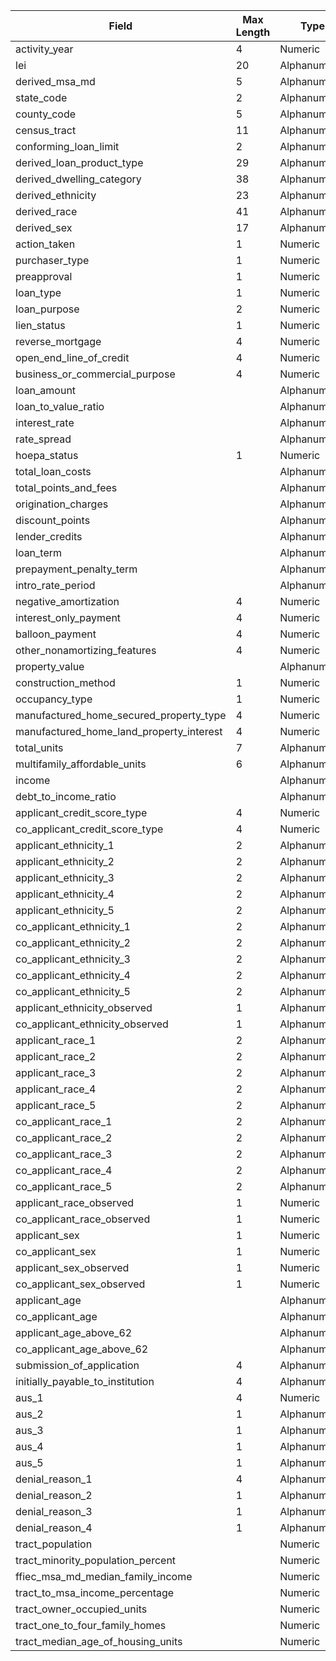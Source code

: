 |Field|Max Length|Type|
|-----|----------|----|
activity_year|4|Numeric
lei|20|Alphanumeric
derived_msa_md|5|Alphanumeric
state_code|2|Alphanumeric
county_code|5|Alphanumeric
census_tract|11|Alphanumeric
conforming_loan_limit|2|Alphanumeric
derived_loan_product_type|29|Alphanumeric
derived_dwelling_category|38|Alphanumeric
derived_ethnicity|23|Alphanumeric
derived_race|41|Alphanumeric
derived_sex|17|Alphanumeric
action_taken|1|Numeric
purchaser_type|1|Numeric
preapproval|1|Numeric
loan_type|1|Numeric
loan_purpose|2|Numeric
lien_status|1|Numeric
reverse_mortgage|4|Numeric
open_end_line_of_credit|4|Numeric
business_or_commercial_purpose|4|Numeric
loan_amount||Alphanumeric
loan_to_value_ratio||Alphanumeric
interest_rate||Alphanumeric
rate_spread||Alphanumeric
hoepa_status|1|Numeric
total_loan_costs||Alphanumeric
total_points_and_fees||Alphanumeric
origination_charges||Alphanumeric
discount_points||Alphanumeric
lender_credits||Alphanumeric
loan_term||Alphanumeric
prepayment_penalty_term||Alphanumeric
intro_rate_period||Alphanumeric
negative_amortization|4|Numeric
interest_only_payment|4|Numeric
balloon_payment|4|Numeric
other_nonamortizing_features|4|Numeric
property_value||Alphanumeric
construction_method|1|Numeric
occupancy_type|1|Numeric
manufactured_home_secured_property_type|4|Numeric
manufactured_home_land_property_interest|4|Numeric
total_units|7|Alphanumeric
multifamily_affordable_units|6|Alphanumeric
income||Alphanumeric
debt_to_income_ratio||Alphanumeric
applicant_credit_score_type|4|Numeric
co_applicant_credit_score_type|4|Numeric
applicant_ethnicity_1|2|Alphanumeric
applicant_ethnicity_2|2|Alphanumeric
applicant_ethnicity_3|2|Alphanumeric
applicant_ethnicity_4|2|Alphanumeric
applicant_ethnicity_5|2|Alphanumeric
co_applicant_ethnicity_1|2|Alphanumeric
co_applicant_ethnicity_2|2|Alphanumeric
co_applicant_ethnicity_3|2|Alphanumeric
co_applicant_ethnicity_4|2|Alphanumeric
co_applicant_ethnicity_5|2|Alphanumeric
applicant_ethnicity_observed|1|Alphanumeric
co_applicant_ethnicity_observed|1|Alphanumeric
applicant_race_1|2|Alphanumeric
applicant_race_2|2|Alphanumeric
applicant_race_3|2|Alphanumeric
applicant_race_4|2|Alphanumeric
applicant_race_5|2|Alphanumeric
co_applicant_race_1|2|Alphanumeric
co_applicant_race_2|2|Alphanumeric
co_applicant_race_3|2|Alphanumeric
co_applicant_race_4|2|Alphanumeric
co_applicant_race_5|2|Alphanumeric
applicant_race_observed|1|Numeric
co_applicant_race_observed|1|Numeric
applicant_sex|1|Numeric
co_applicant_sex|1|Numeric
applicant_sex_observed|1|Numeric
co_applicant_sex_observed|1|Numeric
applicant_age||Alphanumeric
co_applicant_age||Alphanumeric
applicant_age_above_62||Alphanumeric
co_applicant_age_above_62||Alphanumeric
submission_of_application|4|Alphanumeric
initially_payable_to_institution|4|Alphanumeric
aus_1|4|Numeric
aus_2|1|Alphanumeric
aus_3|1|Alphanumeric
aus_4|1|Alphanumeric
aus_5|1|Alphanumeric
denial_reason_1|4|Alphanumeric
denial_reason_2|1|Alphanumeric
denial_reason_3|1|Alphanumeric
denial_reason_4|1|Alphanumeric
tract_population||Numeric
tract_minority_population_percent||Numeric
ffiec_msa_md_median_family_income||Numeric
tract_to_msa_income_percentage||Numeric
tract_owner_occupied_units||Numeric
tract_one_to_four_family_homes||Numeric
tract_median_age_of_housing_units||Numeric